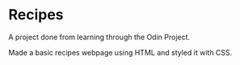 # Recipes

A project done from learning through the Odin Project.

Made a basic recipes webpage using HTML and styled it with CSS.
